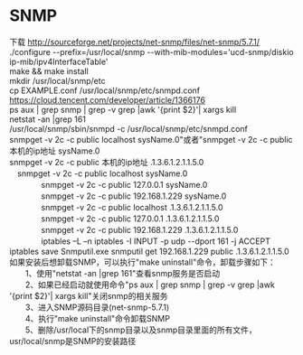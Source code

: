 # SNMP
下载
http://sourceforge.net/projects/net-snmp/files/net-snmp/5.7.1/  
./configure --prefix=/usr/local/snmp --with-mib-modules='ucd-snmp/diskio ip-mib/ipv4InterfaceTable'  
make  &&  make install  
mkdir /usr/local/snmp/etc  
cp EXAMPLE.conf /usr/local/snmp/etc/snmpd.conf  
https://cloud.tencent.com/developer/article/1366176  
ps aux | grep snmp | grep -v grep |awk '{print $2}'| xargs kill  
netstat -an |grep 161  
/usr/local/snmp/sbin/snmpd -c /usr/local/snmp/etc/snmpd.conf  
snmpget -v 2c -c public localhost sysName.0"或者"snmpget -v 2c -c public 本机的ip地址 sysName.0  
snmpget -v 2c -c public 本机的ip地址 .1.3.6.1.2.1.1.5.0  
　snmpget -v 2c -c public localhost sysName.0  
　　　　snmpget -v 2c -c public 127.0.0.1 sysName.0  
　　　　snmpget -v 2c -c public 192.168.1.229 sysName.0  
　　　　snmpget -v 2c -c public localhost .1.3.6.1.2.1.1.5.0  
　　　　snmpget -v 2c -c public 127.0.0.1 .1.3.6.1.2.1.1.5.0  
　　　　snmpget -v 2c -c public 192.168.1.229 .1.3.6.1.2.1.1.5.0  
　　　　iptables –L –n
iptables -I INPUT -p udp --dport 161 -j ACCEPT
iptables save
Snmputil.exe
snmputil get 192.168.1.229 public .1.3.6.1.2.1.1.5.0
如果安装后想卸载SNMP，可以执行"make uninstall"命令，卸载步骤如下：  
　　1、使用"netstat -an |grep 161"查看snmp服务是否启动  
　　2、如果已经启动就使用命令"ps aux | grep snmp | grep -v grep |awk '{print $2}'| xargs kill"关闭snmp的相关服务  
　　3、进入SNMP源码目录(net-snmp-5.7.1)  
　　4、执行"make uninstall"命令卸载SNMP  
　　5、删除/usr/local下的snmp目录以及snmp目录里面的所有文件，usr/local/snmp是SNMP的安装路径  
